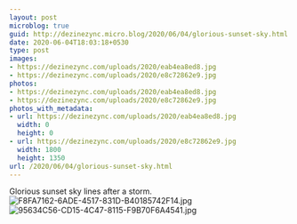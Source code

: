 ```yaml
---
layout: post
microblog: true
guid: http://dezinezync.micro.blog/2020/06/04/glorious-sunset-sky.html
date: 2020-06-04T18:03:18+0530
type: post
images:
- https://dezinezync.com/uploads/2020/eab4ea8ed8.jpg
- https://dezinezync.com/uploads/2020/e8c72862e9.jpg
photos:
- https://dezinezync.com/uploads/2020/eab4ea8ed8.jpg
- https://dezinezync.com/uploads/2020/e8c72862e9.jpg
photos_with_metadata:
- url: https://dezinezync.com/uploads/2020/eab4ea8ed8.jpg
  width: 0
  height: 0
- url: https://dezinezync.com/uploads/2020/e8c72862e9.jpg
  width: 1800
  height: 1350
url: /2020/06/04/glorious-sunset-sky.html
---
```

Glorious sunset sky lines after a storm. 
![F8FA7162-6ADE-4517-831D-B40185742F14.jpg](https://dezinezync.com/uploads/2020/eab4ea8ed8.jpg)
![95634C56-CD15-4C47-8115-F9B70F6A4541.jpg](https://dezinezync.com/uploads/2020/e8c72862e9.jpg)
